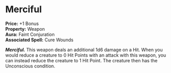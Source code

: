 # Merciful

**Price:** +1 Bonus  
**Property:** Weapon  
**Aura:** Faint Conjuration  
**Associated Spell:** Cure Wounds

***Merciful.*** This weapon deals an additional 1d6 damage on a Hit. When you would reduce a creature to 0 Hit Points with an attack with this weapon, you can instead reduce the creature to 1 Hit Point. The creature then has the Unconscious condition.